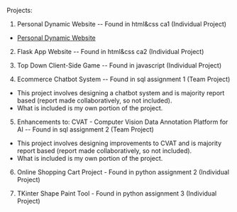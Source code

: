 Projects:
1. Personal Dynamic Website -- Found in html&css ca1 (Individual Project)
- [Personal Dynamic Website](https://emonsur.github.io/webdeva1/)
  
2. Flask App Website -- Found in html&css ca2 (Individual Project)

3. Top Down Client-Side Game -- Found in javascript (Individual Project)

4. Ecommerce Chatbot System -- Found in sql assignment 1 (Team Project)
- This project involves designing a chatbot system and is majority report based (report made collaboratively, so not included).
- What is included is my own portion of the project.

5. Enhancements to: CVAT - Computer Vision Data Annotation Platform for AI -- Found in sql assignment 2 (Team Project)
- This project involves designing improvements to CVAT and is majority report based (report made collaboratively, so not included).
- What is included is my own portion of the project.

6. Online Shopping Cart Project - Found in python assignment 2 (Individual Project)

7. TKinter Shape Paint Tool - Found in python assignment 3 (Individual Project)
